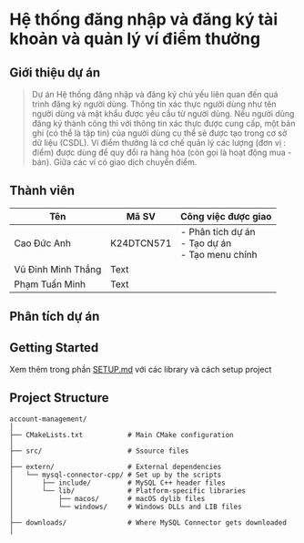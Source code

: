 # Hệ thống đăng nhập và đăng ký tài khoản và quản lý ví điểm thưởng

## Giới thiệu dự án

> Dự án Hệ thống đăng nhập và đăng ký chủ yếu liên quan đến quá trình đăng ký người dùng.
Thông tin xác thực người dùng như tên người dùng và mật khẩu được yêu cầu từ người dùng.
Nếu người dùng đăng ký thành công thì với thông tin xác thực được cung cấp, một bản ghi (có thể
là tập tin) của người dùng cụ thể sẽ được tạo trong cơ sở dữ liệu (CSDL).
Ví điểm thưởng là cơ chế quản lý các lượng (đơn vị : điểm) được dùng để quy đổi ra hàng hóa
(còn gọi là hoạt động mua - bán). Giữa các ví có giao dịch chuyển điểm.

## Thành viên

| Tên                | Mã SV      | Công việc được giao                                     |
|--------------------|------------|---------------------------------------------------------|
| Cao Đức Anh        | K24DTCN571 | - Phân tích dự án<br/> - Tạo dự án<br/>- Tạo menu chính |
| Vũ Đinh Minh Thắng | Text       |                                                         |
| Phạm Tuấn Minh     | Text       |                                                         |

## Phân tích dự án

## Getting Started

Xem thêm trong phần [SETUP.md](documents/SETUP.md) với các library và cách setup project

## Project Structure

```
account-management/
│
├── CMakeLists.txt           # Main CMake configuration
│
├── src/                     # Ssource files
│
├── extern/                  # External dependencies
│   └── mysql-connector-cpp/ # Set up by the scripts
│       ├── include/         # MySQL C++ header files
│       └── lib/             # Platform-specific libraries
│           ├── macos/       # macOS dylib files
│           └── windows/     # Windows DLLs and LIB files
│
├── downloads/               # Where MySQL Connector gets downloaded
│
```